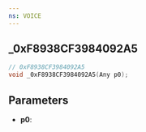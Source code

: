 ```yaml
---
ns: VOICE
---
```

## _0xF8938CF3984092A5

```c
// 0xF8938CF3984092A5
void _0xF8938CF3984092A5(Any p0);
```

## Parameters
* **p0**:
